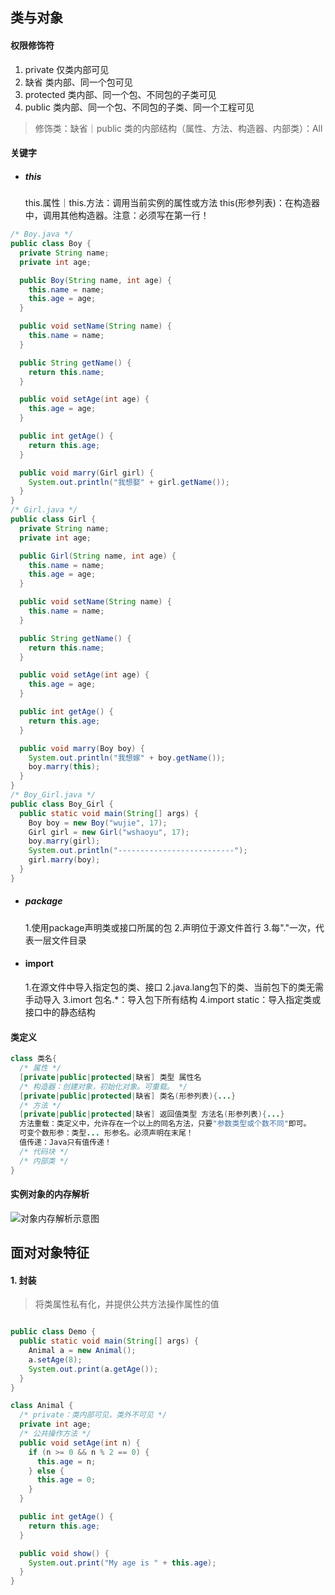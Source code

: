 ## 类与对象
#### 权限修饰符
1. private
   仅类内部可见
2. 缺省
   类内部、同一个包可见
3. protected
   类内部、同一个包、不同包的子类可见
4. public
   类内部、同一个包、不同包的子类、同一个工程可见
> 修饰类：缺省｜public
> 类的内部结构（属性、方法、构造器、内部类）：All
#### 关键字
- ##### this
  this.属性｜this.方法：调用当前实例的属性或方法
  this(形参列表)：在构造器中，调用其他构造器。注意：必须写在第一行！
```java
/* Boy.java */
public class Boy {
  private String name;
  private int age;

  public Boy(String name, int age) {
    this.name = name;
    this.age = age;
  }

  public void setName(String name) {
    this.name = name;
  }

  public String getName() {
    return this.name;
  }

  public void setAge(int age) {
    this.age = age;
  }

  public int getAge() {
    return this.age;
  }

  public void marry(Girl girl) {
    System.out.println("我想娶" + girl.getName());
  }
}
/* Girl.java */
public class Girl {
  private String name;
  private int age;

  public Girl(String name, int age) {
    this.name = name;
    this.age = age;
  }

  public void setName(String name) {
    this.name = name;
  }

  public String getName() {
    return this.name;
  }

  public void setAge(int age) {
    this.age = age;
  }

  public int getAge() {
    return this.age;
  }

  public void marry(Boy boy) {
    System.out.println("我想嫁" + boy.getName());
    boy.marry(this);
  }
}
/* Boy_Girl.java */
public class Boy_Girl {
  public static void main(String[] args) {
    Boy boy = new Boy("wujie", 17);
    Girl girl = new Girl("wshaoyu", 17);
    boy.marry(girl);
    System.out.println("--------------------------");
    girl.marry(boy);
  }
}
```
- ##### package
  1.使用package声明类或接口所属的包
  2.声明位于源文件首行
  3.每"."一次，代表一层文件目录
- #### import
  1.在源文件中导入指定包的类、接口
  2.java.lang包下的类、当前包下的类无需手动导入
  3.imort 包名.*：导入包下所有结构
  4.import static：导入指定类或接口中的静态结构
#### 类定义
```java
class 类名{
  /* 属性 */
  [private|public|protected|缺省] 类型 属性名
  /* 构造器：创建对象，初始化对象。可重载。 */
  [private|public|protected|缺省] 类名(形参列表){...}
  /* 方法 */
  [private|public|protected|缺省] 返回值类型 方法名(形参列表){...}
  方法重载：类定义中，允许存在一个以上的同名方法，只要"参数类型或个数不同"即可。
  可变个数形参：类型... 形参名。必须声明在末尾！
  值传递：Java只有值传递！
  /* 代码块 */
  /* 内部类 */
}
```
#### 实例对象的内存解析
![对象内存解析示意图]()

## 面对对象特征
#### 1. 封装
> 将类属性私有化，并提供公共方法操作属性的值
```java

public class Demo {
  public static void main(String[] args) {
    Animal a = new Animal();
    a.setAge(8);
    System.out.print(a.getAge());
  }
}

class Animal {
  /* private：类内部可见，类外不可见 */
  private int age;
  /* 公共操作方法 */
  public void setAge(int n) {
    if (n >= 0 && n % 2 == 0) {
      this.age = n;
    } else {
      this.age = 0;
    }
  }

  public int getAge() {
    return this.age;
  }

  public void show() {
    System.out.print("My age is " + this.age);
  }
}
```